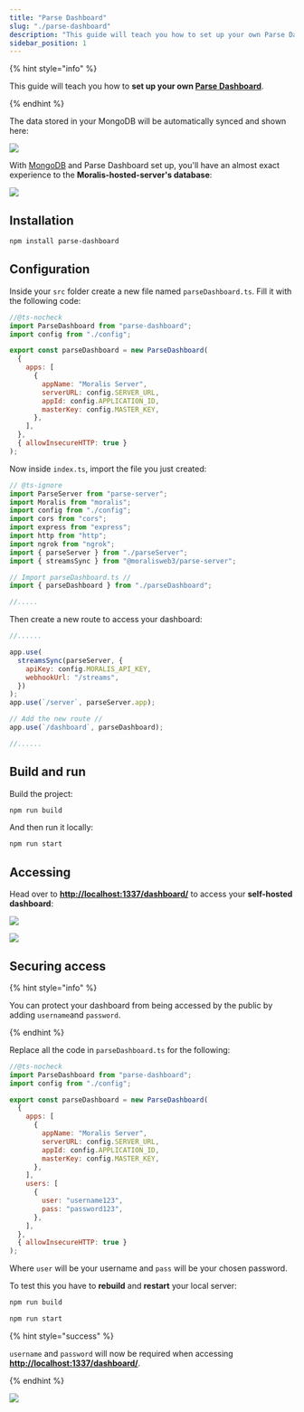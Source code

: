 ```yaml
---
title: "Parse Dashboard"
slug: "./parse-dashboard"
description: "This guide will teach you how to set up your own Parse Dashboard."
sidebar_position: 1
---
```


{% hint style="info" %}

This guide will teach you how to **set up your own [Parse Dashboard](https://github.com/parse-community/parse-dashboard)**.

{% endhint %}

The data stored in your MongoDB will be automatically synced and shown here:

![](/img/content/dashboard-1.webp)

With [MongoDB](/web3-data-api/self-hosting-moralis-server/production-environment-setup#use-mongodb-atlas) and Parse Dashboard set up, you'll have an almost exact experience to the **Moralis-hosted-server's database**:

![](/img/content/dashboard-2.webp)

## Installation

```bash npm2yarn
npm install parse-dashboard
```

## Configuration

Inside your `src` folder create a new file named `parseDashboard.ts`. Fill it with the following code:

```javascript src/parseDashboard.ts
//@ts-nocheck
import ParseDashboard from "parse-dashboard";
import config from "./config";

export const parseDashboard = new ParseDashboard(
  {
    apps: [
      {
        appName: "Moralis Server",
        serverURL: config.SERVER_URL,
        appId: config.APPLICATION_ID,
        masterKey: config.MASTER_KEY,
      },
    ],
  },
  { allowInsecureHTTP: true }
);
```

Now inside `index.ts`, import the file you just created:

```javascript src/index.ts
// @ts-ignore
import ParseServer from "parse-server";
import Moralis from "moralis";
import config from "./config";
import cors from "cors";
import express from "express";
import http from "http";
import ngrok from "ngrok";
import { parseServer } from "./parseServer";
import { streamsSync } from "@moralisweb3/parse-server";

// Import parseDashboard.ts //
import { parseDashboard } from "./parseDashboard";

//.....
```

Then create a new route to access your dashboard:

```javascript src/index.ts
//......

app.use(
  streamsSync(parseServer, {
    apiKey: config.MORALIS_API_KEY,
    webhookUrl: "/streams",
  })
);
app.use(`/server`, parseServer.app);

// Add the new route //
app.use(`/dashboard`, parseDashboard);

//......
```

## Build and run

Build the project:

```bash npm2yarn
npm run build
```

And then run it locally:

```bash npm2yarn
npm run start
```

## Accessing

Head over to **<http://localhost:1337/dashboard/>** to access your **self-hosted dashboard**:

![](/img/content/dashboard-3.webp)

![](/img/content/dashboard-4.webp)

## Securing access

{% hint style="info" %}

You can protect your dashboard from being accessed by the public by adding `username`and `password`.

{% endhint %}

Replace all the code in `parseDashboard.ts` for the following:

```javascript src/parseDashboard.ts
//@ts-nocheck
import ParseDashboard from "parse-dashboard";
import config from "./config";

export const parseDashboard = new ParseDashboard(
  {
    apps: [
      {
        appName: "Moralis Server",
        serverURL: config.SERVER_URL,
        appId: config.APPLICATION_ID,
        masterKey: config.MASTER_KEY,
      },
    ],
    users: [
      {
        user: "username123",
        pass: "password123",
      },
    ],
  },
  { allowInsecureHTTP: true }
);
```

Where `user` will be your username and `pass` will be your chosen password.

To test this you have to **rebuild** and **restart** your local server:

```bash npm2yarn
npm run build
```

```bash npm2yarn
npm run start
```

{% hint style="success" %}

`username` and `password` will now be required when accessing **<http://localhost:1337/dashboard/>**.

{% endhint %}

![](/img/content/6f65c0b-image.webp)
